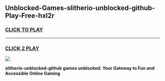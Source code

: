 
## Unblocked-Games-slitherio-unblocked-github-Play-Free-hxl2r
<h3>
<a href="https://premium76.site?title=slitherio-unblocked-github&ref=20M">CLICK TO PLAY</a></h3>
<hr>

<h3>
<a href="https://premium76.site?title=slitherio-unblocked-github&ref=20M">CLICK 2 PLAY</a>
  
</h3>

<a href="https://premium76.site?title=slitherio-unblocked-github&ref=19M"><img src="https://clearcache.store/games.png"></a>


**slitherio-unblocked-github games unblocked: Your Gateway to Fun and Accessible Online Gaming**
